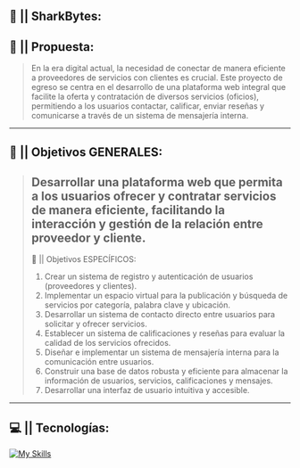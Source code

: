 ## 🦈 || SharkBytes:

## 🍒 || Propuesta:
> En la era digital actual, la necesidad de conectar de manera eficiente a proveedores de servicios 
con clientes es crucial. Este proyecto de egreso se centra en el desarrollo de una plataforma 
web integral que facilite la oferta y contratación de diversos servicios (oficios), permitiendo a 
los usuarios contactar, calificar, enviar reseñas y comunicarse a través de un sistema de 
mensajería interna.
---
## 📌 || Objetivos GENERALES:
> Desarrollar una plataforma web que permita a los usuarios ofrecer y contratar servicios 
de manera eficiente, facilitando la interacción y gestión de la relación entre proveedor y 
cliente.
> ---
> 📜 || Objetivos ESPECÍFICOS:
> 1. Crear un sistema de registro y autenticación de usuarios (proveedores y clientes).
> 2. Implementar un espacio virtual para la publicación y búsqueda de servicios por 
categoría, palabra clave y ubicación.
> 3. Desarrollar un sistema de contacto directo entre usuarios para solicitar y ofrecer 
servicios.
> 4. Establecer un sistema de calificaciones y reseñas para evaluar la calidad de los 
servicios ofrecidos.
> 5. Diseñar e implementar un sistema de mensajería interna para la comunicación entre 
usuarios.
> 6. Construir una base de datos robusta y eficiente para almacenar la información de 
usuarios, servicios, calificaciones y mensajes.
> 7. Desarrollar una interfaz de usuario intuitiva y accesible.
---
## 💻 || Tecnologías:
[![My Skills](https://go-skill-icons.vercel.app/api/icons?i=html,css,js,php,json,mysql&titles=true)](https://github.com/bruno-german/SharkBytes)